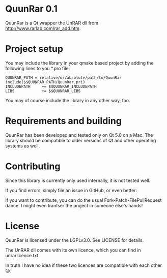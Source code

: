 QuunRar 0.1
========

QuunRar is a Qt wrapper the UnRAR dll from http://www.rarlab.com/rar_add.htm.

Project setup
=============

You may include the library in your qmake based project by adding the following lines to you *.pro file:

````
QUUNRAR_PATH = relative/or/absolute/path/to/QuunRar
include($$QUUNRAR_PATH/QuunRar.pri)
INCLUDEPATH     += $$QUUNRAR_INCLUDEPATH
LIBS            += $$QUUNRAR_LIBS
````

You may of course include the library in any other way, too.

Requirements and building
=========================

QuunRar has been developed and tested only on Qt 5.0 on a Mac. The library should be compatible to older versions of Qt and other operating systems as well.


Contributing
============

Since this library is currently only used internally, it is not tested well.

If you find errors, simply file an issue in GitHub, or even better:

If you want to contribute, you can do the usual Fork-Patch-FilePullRequest dance. I might even tranfser the project in someone else's hands!


License
=======

QuunRar is licensed under the LGPLv3.0. See LICENSE for details.

The UnRAR dll comes with its own licence, which you can find in unrarlicence.txt.

In truth I have no idea if these two licences are compatible with each other :wink:.